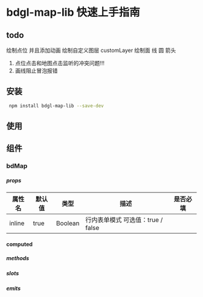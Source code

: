 # bdgl-map-lib 快速上手指南

## todo

绘制点位 并且添加动画
绘制自定义图层 customLayer
绘制面 线 圆 箭头

1. 点位点击和地图点击监听的冲突问题!!!
2. 画线阻止冒泡报错

## 安装

```bash
 npm install bdgl-map-lib --save-dev
```

## 使用



## 组件

### bdMap

##### props

| 属性名    | 默认值  | 类型      | 描述                      | 是否必填 |
|--------|------|---------|-------------------------|------|
| inline | true | Boolean | 行内表单模式 可选值：true / false |      |

#### computed

##### methods

##### slots

##### emits



